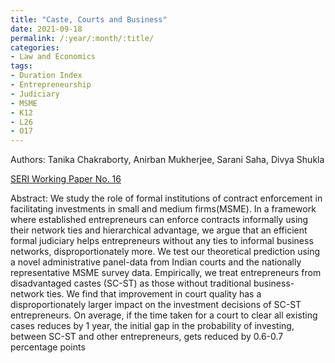 ```yaml
---
title: "Caste, Courts and Business"
date: 2021-09-18
permalink: /:year/:month/:title/
categories:
- Law and Economics
tags:
- Duration Index
- Entrepreneurship
- Judiciary
- MSME
- K12
- L26
- O17
---
```


Authors: Tanika Chakraborty, Anirban Mukherjee, Sarani Saha, Divya Shukla

[SERI Working Paper No. 16](/wp/chakraborty_et_al_caste_courts_business_july_2021.pdf)

Abstract: We study the role of formal institutions of contract enforcement in facilitating investments in small and medium firms(MSME). In a framework where established entrepreneurs can enforce contracts informally using their network ties and hierarchical advantage, we argue that an efficient formal judiciary helps entrepreneurs without any ties to informal business networks, disproportionately more. We test our theoretical prediction using a novel administrative panel-data from Indian courts and the nationally representative MSME survey data. Empirically, we treat entrepreneurs from disadvantaged castes (SC-ST) as those without traditional business-network ties. We find that improvement in court quality has a disproportionately larger impact on the investment decisions of SC-ST entrepreneurs. On average, if the time taken for a court to clear all existing cases reduces by 1 year, the initial gap in the probability of investing, between SC-ST and other entrepreneurs, gets reduced by 0.6-0.7 percentage points